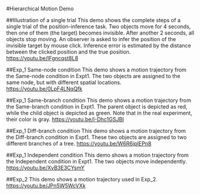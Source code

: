 #Hierarchical Motion Demo


##Illustration of a single trial
This demo shows the complete steps of a single trial of the position-inference task. Two objects move for 4 seconds, then one of them (the target) becomes invisible. After another 2 seconds, all objects stop moving. An observer is asked to infer the position of the invisible target by mouse click. Inference error is estimated by the distance between the clicked position and the true position. 
https://youtu.be/IFgncqst8L8 

##Exp_1 Same-node condition
This demo shows a motion trajectory from the Same-node condition in Expt1. The two objects are assigned to the same node, but with different spatial locations. 
https://youtu.be/0LpF4LNqQfk 

##Exp_1 Same-branch condition
This demo shows a motion trajectory from the Same-branch condition in Expt1. The parent object is depicted as red, while the child object is depicted as green. Note that in the real experiment, their color is gray. 
https://youtu.be/I-Dhc1GSJBI 

##Exp_1 Diff-branch condition
This demo shows a motion trajectory from the Diff-branch condition in Expt1. These two objects are assigned to two different branches of a tree.
https://youtu.be/W6R6iplEPn8 

##Exp_1 Independent condition
This demo shows a motion trajectory from the Independent condition in Expt1. The two objects move independently. 
https://youtu.be/XvB3E3CYsmY 

##Exp_2
This demo shows a motion trajectory used in Exp_2.
https://youtu.be/JPn5W5WcVXk 

